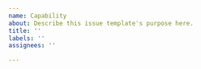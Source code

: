 ```yaml
---
name: Capability
about: Describe this issue template's purpose here.
title: ''
labels: ''
assignees: ''

---
```



